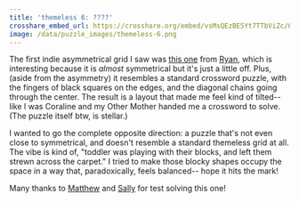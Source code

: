 ```yaml
---
title: 'themeless 6: ????'
crosshare_embed_url: https://crosshare.org/embed/vsMsQEzBE5Yt7TTbViZc/6GZEUgttSaMcNGI8CIiXptC8S1E3
image: /data/puzzle_images/themeless-6.png
---
```


The first indie asymmetrical grid I saw was <a href="https://mcgrids.blogspot.com/2021/02/asym-1-themeless.html" target="_blank">this one</a> from <a href="https://twitter.com/McGridsXwords" target="_blank">Ryan</a>, which is interesting because it is *almost* symmetrical but it's just a little off. Plus, (aside from the asymmetry) it resembles a standard crossword puzzle, with the fingers of black squares on the edges, and the diagonal chains going through the center. The result is a layout that made me feel kind of tilted-- like I was Coraline and my Other Mother handed me a crossword to solve. (The puzzle itself btw, is stellar.)

I wanted to go the complete opposite direction: a puzzle that's not even close to symmetrical, and doesn't resemble a standard themeless grid at all. The vibe is kind of, "toddler was playing with their blocks, and left them strewn across the carpet." I tried to make those blocky shapes occupy the space in a way that, paradoxically, feels balanced-- hope it hits the mark!

Many thanks to <a href="https://twitter.com/1MatthewStock" target="_blank">Matthew</a> and <a href="https://twitter.com/SallyHoelscher" target="_blank">Sally</a> for test solving this one!

